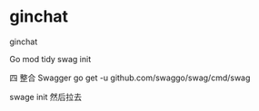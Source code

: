 # ginchat
ginchat

Go mod tidy
swag init

四 整合 Swagger
go get -u github.com/swaggo/swag/cmd/swag

swage init
然后拉去
